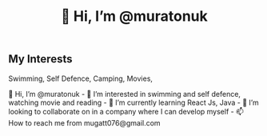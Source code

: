 <html>
<header>
<div>
  <h1>👋 Hi, I’m @muratonuk</h1>
</div>
</header>
 
  
<body>
<div>
<h2>My Interests</h2>
<p>Swimming, Self Defence, Camping, Movies,</p>
</div>
     


</body>
👋 Hi, I’m @muratonuk
- 👀 I’m interested in swimming and self defence, watching movie and reading
- 🌱 I’m currently learning React Js, Java
- 💞️ I’m looking to collaborate on in a company where I can develop myself
- 📫 How to reach me from mugatt076@gmail.com

<!---
muratonuk/muratonuk is a ✨ special ✨ repository because its `README.md` (this file) appears on your GitHub profile.
You can click the Preview link to take a look at your changes.
--->
